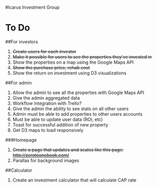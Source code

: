 #Icarus Investment Group

To Do
============

##For investors

1. ~~Create users for each investor~~
2. ~~Make it possible for users to see the properties they've invested in~~
3. Show the properties on a map using the Google Maps API
4. ~~Show the purchase price, rehab cost~~
5. Show the return on investment using D3 visualizations

##For admin

1. Allow the admin to see all the properties with Google Maps API
2. Give the admin aggregated data
3. Workflow integration with Trello?
4. Give the admin the ability to see stats on all other users
5. Admin must be able to add properties to other users accounts
6. Must be able to update user data (ROI, etc)
7. Toast for successful addition of new property
8. Get D3 maps to load responsively

###Homepage

1. ~~Create a page that updates and scales like this page: http://zerotoonebook.com/~~
2. Parallax for background images

##Calculator

1. Create an investment calculator that will calculate CAP rate
